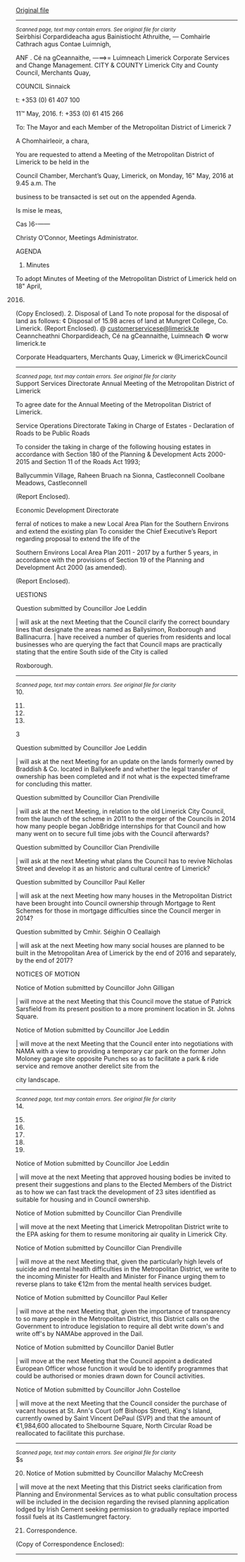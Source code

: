 [Original file](https://www.limerick.ie/sites/default/files/media/documents/2017-06/Agenda%20-%20Meeting%20of%20Metropolitan%20District%20of%20Limerick%20-%2016th%20May%202016.pdf)

---
*<small>Scanned page, text may contain errors. See original file for clarity</small>*  
Seirbhisi Corpardideacha agus Bainistiocht Athruithe,
— Comhairle Cathrach agus Contae Luimnigh,

ANF . Cé na gCeannaithe,
—==>= Luimneach
Limerick Corporate Services and Change Management.
CITY & COUNTY Limerick City and County Council,
Merchants Quay,

COUNCIL Sinnaick

t: +353 (0) 61 407 100

11™ May, 2016. f: +353 (0) 61 415 266

To: The Mayor and each Member of the Metropolitan District of Limerick 7

A Chomhairleoir, a chara,

You are requested to attend a Meeting of the Metropolitan District of Limerick to be held in the

Council Chamber, Merchant’s Quay, Limerick, on Monday, 16" May, 2016 at 9.45 a.m. The

business to be transacted is set out on the appended Agenda.

Is mise le meas,

Cas )6-——

Christy O’Connor,
Meetings Administrator.

AGENDA

1. Minutes

To adopt Minutes of Meeting of the Metropolitan District of Limerick held on 18" April,

2016.
(Copy Enclosed).
2. Disposal of Land
To note proposal for the disposal of land as follows:
¢ Disposal of 15.98 acres of land at Mungret College, Co. Limerick.
(Report Enclosed).
@ customerservicese@limerick.te
Ceanncheathni Chorpardideach, Cé na gCeannaithe, Luimneach © worw limerick.te

Corporate Headquarters, Merchants Quay, Limerick w @LimerickCouncil


---
*<small>Scanned page, text may contain errors. See original file for clarity</small>*  
Support Services Directorate
Annual Meeting of the Metropolitan District of Limerick

To agree date for the Annual Meeting of the Metropolitan District of Limerick.

Service Operations Directorate
Taking in Charge of Estates - Declaration of Roads to be Public Roads

To consider the taking in charge of the following housing estates in accordance with
Section 180 of the Planning & Development Acts 2000-2015 and Section 11 of the Roads
Act 1993;

Ballycummin Village, Raheen
Bruach na Sionna, Castleconnell
Coolbane Meadows, Castleconnell

(Report Enclosed).

Economic Development Directorate

ferral of notices to make a new Local Area Plan for the Southern Environs and extend
the existing plan
To consider the Chief Executive’s Report regarding proposal to extend the life of the

Southern Environs Local Area Plan 2011 - 2017 by a further 5 years, in accordance with the
provisions of Section 19 of the Planning and Development Act 2000 (as amended).

(Report Enclosed).

UESTIONS

Question submitted by Councillor Joe Leddin

| will ask at the next Meeting that the Council clarify the correct boundary lines that
designate the areas named as Ballysimon, Roxborough and Ballinacurra. | have received a
number of queries from residents and local businesses who are querying the fact that
Council maps are practically stating that the entire South side of the City is called

Roxborough.


---
*<small>Scanned page, text may contain errors. See original file for clarity</small>*  
10.

11.

12.

13.

3

Question submitted by Councillor Joe Leddin

| will ask at the next Meeting for an update on the lands formerly owned by Braddish & Co.
located in Ballykeefe and whether the legal transfer of ownership has been completed and
if not what is the expected timeframe for concluding this matter.

Question submitted by Councillor Cian Prendiville

| will ask at the next Meeting, in relation to the old Limerick City Council, from the launch
of the scheme in 2011 to the merger of the Councils in 2014 how many people began
JobBridge internships for that Council and how many went on to secure full time jobs with
the Council afterwards?

Question submitted by Councillor Cian Prendiville

| will ask at the next Meeting what plans the Council has to revive Nicholas Street and
develop it as an historic and cultural centre of Limerick?

Question submitted by Councillor Paul Keller

| will ask at the next Meeting how many houses in the Metropolitan District have been
brought into Council ownership through Mortgage to Rent Schemes for those in mortgage
difficulties since the Council merger in 2014?

Question submitted by Cmhir. Séighin O Ceallaigh

| will ask at the next Meeting how many social houses are planned to be built in the
Metropolitan Area of Limerick by the end of 2016 and separately, by the end of 2017?

NOTICES OF MOTION

Notice of Motion submitted by Councillor John Gilligan

| will move at the next Meeting that this Council move the statue of Patrick Sarsfield from
its present position to a more prominent location in St. Johns Square.

Notice of Motion submitted by Councillor Joe Leddin

| will move at the next Meeting that the Council enter into negotiations with NAMA with a
view to providing a temporary car park on the former John Moloney garage site opposite
Punches so as to facilitate a park & ride service and remove another derelict site from the

city landscape.


---
*<small>Scanned page, text may contain errors. See original file for clarity</small>*  
14.

15.

16.

17.

18.

19.

Notice of Motion submitted by Councillor Joe Leddin

| will move at the next Meeting that approved housing bodies be invited to present their
suggestions and plans to the Elected Members of the District as to how we can fast track
the development of 23 sites identified as suitable for housing and in Council ownership.

Notice of Motion submitted by Councillor Cian Prendiville

| will move at the next Meeting that Limerick Metropolitan District write to the EPA asking
for them to resume monitoring air quality in Limerick City.

Notice of Motion submitted by Councillor Cian Prendiville

| will move at the next Meeting that, given the particularly high levels of suicide and mental
health difficulties in the Metropolitan District, we write to the incoming Minister for Health
and Minister for Finance urging them to reverse plans to take €12m from the mental
health services budget.

Notice of Motion submitted by Councillor Paul Keller

| will move at the next Meeting that, given the importance of transparency to so many
people in the Metropolitan District, this District calls on the Government
to introduce legislation to require all debt write down's and write off's by NAMAbe
approved in the Dail.

Notice of Motion submitted by Councillor Daniel Butler

| will move at the next Meeting that the Council appoint a dedicated European Officer
whose function it would be to identify programmes that could be authorised or monies
drawn down for Council activities.

Notice of Motion submitted by Councillor John Costelloe

| will move at the next Meeting that the Council consider the purchase of vacant houses at
St. Ann's Court (off Bishops Street), King's Island, currently owned by Saint Vincent DePaul
(SVP) and that the amount of €1,984,600 allocated to Shelbourne Square, North Circular
Road be reallocated to facilitate this purchase.


---
*<small>Scanned page, text may contain errors. See original file for clarity</small>*  
$s

20. Notice of Motion submitted by Councillor Malachy McCreesh

| will move at the next Meeting that this District seeks clarification from Planning and
Environmental Services as to what public consultation process will be included in the
decision regarding the revised planning application lodged by Irish Cement seeking
permission to gradually replace imported fossil fuels at its Castlemungret factory.

21. Correspondence.

(Copy of Correspondence Enclosed):


---
